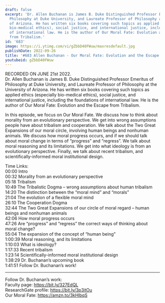 ```yaml
---
draft: false
excerpt: 'Dr. Allen Buchanan is James B. Duke Distinguished Professor Emeritus of
  Philosophy at Duke University, and Laureate Professor of Philosophy at the University
  of Arizona. He has written six books covering such topics as applied ethics (especially
  bio-medical ethics), social justice, and international justice, including the foundations
  of international law. He is the author of Our Moral Fate: Evolution and the Escape
  from Tribalism.'
id: '683'
image: https://i.ytimg.com/vi/gZbbD40FWuw/maxresdefault.jpg
publishDate: 2022-09-26
title: '#683 Allen Buchanan - Our Moral Fate: Evolution and the Escape from Tribalism'
youtubeid: gZbbD40FWuw
---
```

RECORDED ON JUNE 21st 2022.  
Dr. Allen Buchanan is James B. Duke Distinguished Professor Emeritus of Philosophy at Duke University, and Laureate Professor of Philosophy at the University of Arizona. He has written six books covering such topics as applied ethics (especially bio-medical ethics), social justice, and international justice, including the foundations of international law. He is the author of Our Moral Fate: Evolution and the Escape from Tribalism.

In this episode, we focus on Our Moral Fate.  We discuss how to think about morality from an evolutionary perspective. We get into wrong assumptions people have about tribalism and cooperation. We talk about the Two Great Expansions of our moral circle, involving human beings and nonhuman animals. We discuss how moral progress occurs, and if we should talk about moral change in terms of “progress” and “regress”. We talk about moral reasoning and its limitations. We get into what ideology is from an evolutionary perspective. Finally, we talk about recent tribalism, and scientifically-informed moral institutional design.

Time Links:  
00:00 Intro  
00:32  Morality from an evolutionary perspective  
05:18  Tribalism  
10:49  The Tribalistic Dogma – wrong assumptions about human tribalism  
14:20  The distinction between the “moral mind” and “morals”  
21:04  The evolution of a flexible moral mind  
26:10  The Cooperation Dogma  
32:44  The Two Great Expansions of our circle of moral regard – human beings and nonhuman animals  
42:06  How moral progress occurs  
47:26  Are “progress” and “regress” the correct ways of thinking about moral change?  
55:04  The expansion of the concept of “human being”  
1:00:39  Moral reasoning, and its limitations  
1:10:03  What is ideology?  
1:17:33  Recent tribalism  
1:23:14  Scientifically-informed moral institutional design  
1:38:29  Dr. Buchanan’s upcoming book  
1:41:51  Follow Dr. Buchanan’s work!

---

Follow Dr. Buchanan’s work:  
Faculty page: https://bit.ly/327EdQL  
ResearchGate profile: https://bit.ly/3p3itOu  
Our Moral Fate: https://amzn.to/3kHlbqS
